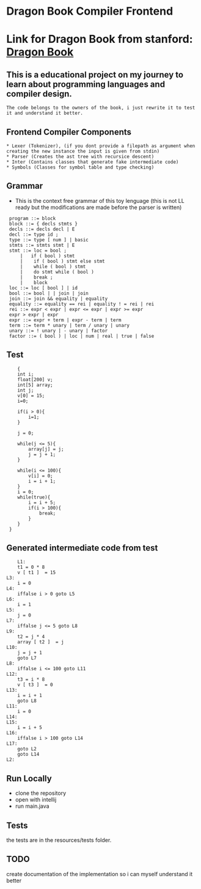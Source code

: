 # Dragon Book Compiler Frontend

# Link for Dragon Book from stanford: [Dragon Book](https://suif.stanford.edu/dragonbook/)

## This is a educational project on my journey to learn about programming languages and compiler design.
    The code belongs to the owners of the book, i just rewrite it to test it and understand it better.

## Frontend Compiler Components
    * Lexer (Tokenizer), (if you dont provide a filepath as argument when creating the new instance the input is given from stdin)
    * Parser (Creates the ast tree with recursice descent)
    * Inter (Contains classes that generate fake intermediate code)
    * Symbols (Classes for symbol table and type checking)

## Grammar 
* This is the context free grammar of this toy lenguage (this is not LL ready but the modifications are made before the parser is written)
 ```terminal
  program ::= block
  block ::= { decls stmts }
  decls ::= decls decl | E
  decl ::= type id ;
  type ::= type [ num ] | basic
  stmts ::= stmts stmt | E
  stmt ::= loc = bool ;
      |   if ( bool ) stmt
      |    if ( bool ) stmt else stmt
      |    while ( bool ) stmt
      |    do stmt while ( bool )
      |    break ;
      |    block
  loc ::= loc [ bool ] | id
  bool ::= bool | | join | join
  join ::= join && equality | equality
  equality ::= equality == rei | equality ! = rei | rei
  rei ::= expr < expr | expr <= expr | expr >= expr
  expr > expr | expr
  expr ::= expr + term | expr - term | term
  term ::= term * unary | term / unary | unary
  unary ::= ! unary | - unary | factor
  factor ::= ( bool ) | loc | num | real | true | false
   ```

## Test
```terminal
    {
    int i;
    float[200] v;
    int[5] array;
    int j;
    v[0] = 15;
    i=0;

    if(i > 0){
        i=1;
    }

    j = 0;

    while(j <= 5){
        array[j] = j;
        j = j + 1;
    }

    while(i <= 100){
        v[i] = 0;
        i = i + 1;
    }
    i = 0;
    while(true){
        i = i + 5;
        if(i > 100){
            break;
        }
    }
 }
```
## Generated intermediate code from test
```terminal
    L1:
	t1 = 0 * 8
	v [ t1 ]  = 15
L3:
	i = 0
L4:
	iffalse i > 0 goto L5
L6:
	i = 1
L5:
	j = 0
L7:
	iffalse j <= 5 goto L8
L9:
	t2 = j * 4
	array [ t2 ]  = j
L10:
	j = j + 1
	goto L7
L8:
	iffalse i <= 100 goto L11
L12:
	t3 = i * 8
	v [ t3 ]  = 0
L13:
	i = i + 1
	goto L8
L11:
	i = 0
L14:
L15:
	i = i + 5
L16:
	iffalse i > 100 goto L14
L17:
	goto L2
	goto L14
L2:
```

## Run Locally
* clone the repository
* open with intellij
* run main.java

## Tests
the tests are in the resources/tests folder.

## TODO
create documentation of the implementation so i can myself understand it better